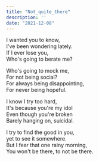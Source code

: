 ```yaml
---
title: "Not_quite_there"
description: ''
date: "2021-12-08"
---
```

I wanted you to know,     
I've been wondering lately.     
If I ever lose you,     
Who's going to berate me?     
     
Who's going to mock me,     
For not being social?     
For always being disappointing,     
For never being hopeful.     
     
I know I try too hard,     
It's because you're my idol     
Even though you're broken     
Barely hanging on, suicidal.     
     
I try to find the good in you,     
yet to see it somewhere.     
But I fear that one rainy morning,     
You won't be there, to not be there.     
     
     
